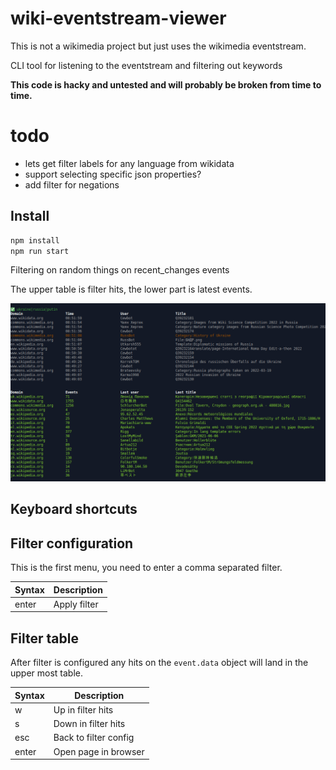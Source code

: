 # wiki-eventstream-viewer

This is not a wikimedia project but just uses the wikimedia eventstream.

CLI tool for listening to the eventstream and filtering out keywords

**This code is hacky and untested and will probably be broken from time to time.**

# todo

- lets get filter labels for any language from wikidata
- support selecting specific json properties?
- add filter for negations 
## Install

```bash
npm install
npm run start
```

Filtering on random things on recent_changes events

The upper table is filter hits, the lower part is latest events.

![demo](/images/demo.gif)

## Keyboard shortcuts

## Filter configuration

This is the first menu, you need to enter a comma separated filter.

| Syntax      | Description             |
| ----------- | ----------------------- |
| enter       | Apply filter            |

## Filter table

After filter is configured any hits on the `event.data` object will land in the upper most table.

| Syntax      | Description             |
| ----------- | ----------------------- |
| w           | Up in filter hits       |
| s           | Down in filter hits     |
| esc         | Back to filter config   |
| enter       | Open page in browser    |
